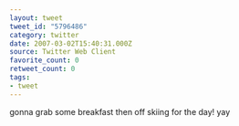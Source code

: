 ```yaml
---
layout: tweet
tweet_id: "5796486"
category: twitter
date: 2007-03-02T15:40:31.000Z
source: Twitter Web Client
favorite_count: 0
retweet_count: 0
tags:
- tweet
---
```


gonna grab some breakfast then off skiing for the day! yay
